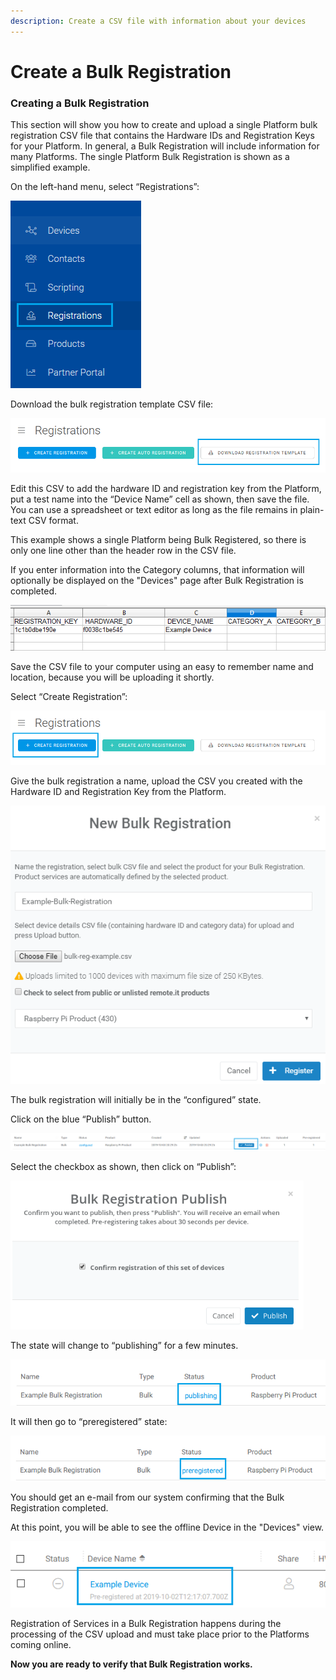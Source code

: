 ```yaml
---
description: Create a CSV file with information about your devices
---
```


# Create a Bulk Registration

### **Creating a Bulk Registration**

This section will show you how to create and upload a single Platform bulk registration CSV file that contains the Hardware IDs and Registration Keys for your Platform.  In general, a Bulk Registration will include information for many Platforms.  The single Platform Bulk Registration is shown as a simplified example.

On the left-hand menu, select “Registrations”:

![](../../.gitbook/assets/image%20%28273%29.png)

Download the bulk registration template CSV file:

![](../../.gitbook/assets/image%20%28225%29.png)

Edit this CSV to add the hardware ID and registration key from the Platform, put a test name into the “Device Name” cell as shown, then save the file.  You can use a spreadsheet or text editor as long as the file remains in plain-text CSV format.

This example shows a single Platform being Bulk Registered, so there is only one line other than the header row in the CSV file.

If you enter information into the Category columns, that information will optionally be displayed on the "Devices" page after Bulk Registration is completed.

![](../../.gitbook/assets/image%20%28255%29.png)

Save the CSV file to your computer using an easy to remember name and location, because you will be uploading it shortly.

Select “Create Registration”:

![](../../.gitbook/assets/image%20%2891%29.png)

Give the bulk registration a name, upload the CSV you created with the Hardware ID and Registration Key from the Platform.

![](../../.gitbook/assets/image%20%28229%29.png)

The bulk registration will initially be in the “configured” state.  

Click on the blue “Publish” button.

![](../../.gitbook/assets/image%20%2833%29.png)

Select the checkbox as shown, then click on “Publish”:

![](../../.gitbook/assets/image%20%28154%29.png)

The state will change to “publishing” for a few minutes.

![](../../.gitbook/assets/image%20%28243%29.png)

It will then go to “preregistered” state:

![](../../.gitbook/assets/image%20%2898%29.png)

You should get an e-mail from our system confirming that the Bulk Registration completed.

At this point, you will be able to see the offline Device in the "Devices" view.  

![](../../.gitbook/assets/image%20%28100%29.png)

Registration of Services in a Bulk Registration happens during the processing of the CSV upload and must take place prior to the Platforms coming online.

**Now you are ready to verify that Bulk Registration works.**  


